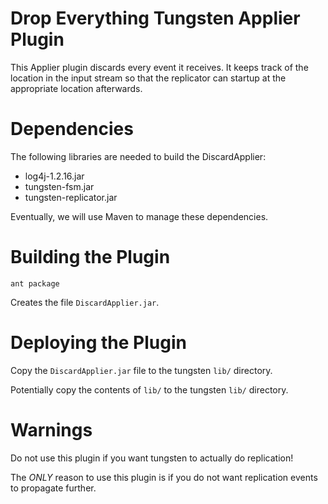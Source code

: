 Drop Everything Tungsten Applier Plugin
=======================================

This Applier plugin discards every event it receives.  It keeps track of the
location in the input stream so that the replicator can startup at the
appropriate location afterwards.

# Dependencies

The following libraries are needed to build the DiscardApplier:
 * log4j-1.2.16.jar
 * tungsten-fsm.jar
 * tungsten-replicator.jar

Eventually, we will use Maven to manage these dependencies.

# Building the Plugin

    ant package

Creates the file `DiscardApplier.jar`.

# Deploying the Plugin

Copy the `DiscardApplier.jar` file to the tungsten `lib/` directory.

Potentially copy the contents of `lib/` to the tungsten `lib/` directory.

# Warnings

Do not use this plugin if you want tungsten to actually do replication!

The _ONLY_ reason to use this plugin is if you do not want replication events
to propagate further.
